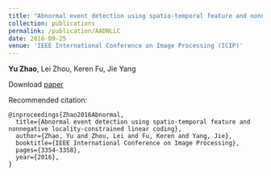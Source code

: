 ```yaml
---
title: "Abnormal event detection using spatio-temporal feature and nonnegative locality-constrained linear coding"
collection: publications
permalink: /publication/AADNLLC
date: 2016-09-25
venue: 'IEEE International Conference on Image Processing (ICIP)'
---
```


**Yu Zhao**, Lei Zhou, Keren Fu, Jie Yang

Download [paper](http://lewiszhao.github.io/files/AADNLLC.pdf)

Recommended citation: 
<br>

```
@inproceedings{Zhao2016Abnormal,
  title={Abnormal event detection using spatio-temporal feature and nonnegative locality-constrained linear coding},
  author={Zhao, Yu and Zhou, Lei and Fu, Keren and Yang, Jie},
  booktitle={IEEE International Conference on Image Processing},
  pages={3354-3358},
  year={2016},
}
```